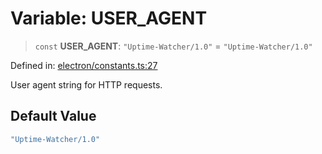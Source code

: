 # Variable: USER\_AGENT

> `const` **USER\_AGENT**: `"Uptime-Watcher/1.0"` = `"Uptime-Watcher/1.0"`

Defined in: [electron/constants.ts:27](https://github.com/Nick2bad4u/Uptime-Watcher/blob/3cce0c3b352c8390536ca3c7399ece50a05faf18/electron/constants.ts#L27)

User agent string for HTTP requests.

## Default Value

```ts
"Uptime-Watcher/1.0"
```
